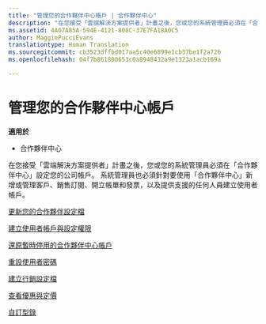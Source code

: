 ```yaml
---
title: "管理您的合作夥伴中心帳戶 | 合作夥伴中心"
description: "在您接受「雲端解決方案提供者」計畫之後，您或您的系統管理員必須在「合作夥伴中心」設定您的公司帳戶。"
ms.assetid: 4A07A85A-594E-4121-808C-37E7FA18A0C5
author: MaggiePucciEvans
translationtype: Human Translation
ms.sourcegitcommit: cb3523dffbd017aa5c40e6899e1cb37be1f2a726
ms.openlocfilehash: 04f7b861800653c0a8948432a9e1323a1acb169a

---
```


# 管理您的合作夥伴中心帳戶

**適用於**

-  合作夥伴中心

在您接受「雲端解決方案提供者」計畫之後，您或您的系統管理員必須在「合作夥伴中心」設定您的公司帳戶。 系統管理員也必須針對要使用「合作夥伴中心」新增或管理客戶、銷售訂閱、開立帳單和發票，以及提供支援的任何人員建立使用者帳戶。

[更新您的合作夥伴設定檔](update-your-partner-profile.md)

[建立使用者帳戶與設定權限](create-user-accounts-and-set-permissions.md)

[還原暫時停用的合作夥伴中心帳戶](suspended-partner-center-account.md)

[重設使用者密碼](reset-a-user-password.md)

[建立行銷設定檔](create-a-marketing-profile.md)

[查看優惠與定價](see-offers-and-pricing.md)

[自訂型錄](customize-the-catalog.md)

 

 






<!--HONumber=Jan17_HO2-->


